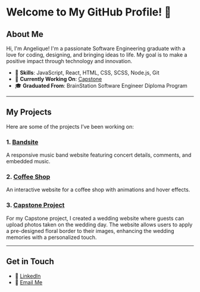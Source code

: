 # Welcome to My GitHub Profile! 👋

## About Me
Hi, I'm Angelique! I'm a passionate Software Engineering graduate with a love for coding, designing, and bringing ideas to life. My goal is to make a positive impact through technology and innovation.

- 🌟 **Skills**: JavaScript, React, HTML, CSS, SCSS, Node.js, Git
- 💼 **Currently Working On**: [Capstone](https://github.com/shekange/capstone)
- 🎓 **Graduated From**: BrainStation Software Engineer Diploma Program

---

## My Projects
Here are some of the projects I’ve been working on:

### 1. [Bandsite](https://github.com/shekange/bandsite)
A responsive music band website featuring concert details, comments, and embedded music.

### 2. [Coffee Shop](https://github.com/shekange/coffeeshop)
An interactive website for a coffee shop with animations and hover effects.

### 3. [Capstone Project](https://github.com/shekange/capstone)
For my Capstone project, I created a wedding website where guests can upload photos taken on the wedding day. The website allows users to apply a pre-designed floral border to their images, enhancing the wedding memories with a personalized touch.

---

## Get in Touch
- 💼 [LinkedIn](https://www.linkedin.com/in/angeliqueshek/)
- 📧 [Email Me](mailto:angeliqueshek@gmail.com)
